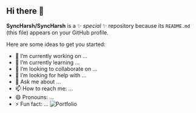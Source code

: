 ## Hi there 👋

**SyncHarsh/SyncHarsh** is a ✨ _special_ ✨ repository because its `README.md` (this file) appears on your GitHub profile.

Here are some ideas to get you started:

- 🔭 I’m currently working on ...
- 🌱 I’m currently learning ...
- 👯 I’m looking to collaborate on ...
- 🤔 I’m looking for help with ...
- 💬 Ask me about ...
- 📫 How to reach me: ...
- 😄 Pronouns: ...
- ⚡ Fun fact: ...                                                                                                          ![Portfolio](https://github.com/user-attachments/assets/0ba2d886-9774-4df7-8467-50455b5a9491)
